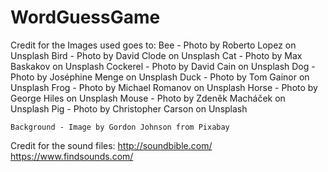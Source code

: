 # WordGuessGame



Credit for the Images used goes to:
    Bee - Photo by Roberto Lopez on Unsplash
    Bird - Photo by David Clode on Unsplash
    Cat - Photo by Max Baskakov on Unsplash
    Cockerel - Photo by David Cain on Unsplash
    Dog - Photo by Joséphine Menge on Unsplash
    Duck - Photo by Tom Gainor on Unsplash
    Frog - Photo by Michael Romanov on Unsplash
    Horse - Photo by George Hiles on Unsplash
    Mouse - Photo by Zdeněk Macháček on Unsplash
    Pig - Photo by Christopher Carson on Unsplash

    Background - Image by Gordon Johnson from Pixabay 

Credit for the sound files:
    http://soundbible.com/
    https://www.findsounds.com/
